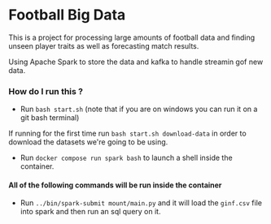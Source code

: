# Football Big Data

This is a project for processing large amounts of football data and finding unseen player traits as well as forecasting match results.

Using Apache Spark to store the data and kafka to handle streamin gof new data.

### How do I run this ?

- Run `bash start.sh` (note that if you are on windows you can run it on a git bash terminal)

If running for the first time run `bash start.sh download-data` in order to download the datasets we're going to be using.


- Run `docker compose run spark bash` to launch a shell inside the container.


#### All of the following commands will be run inside the container

- Run `../bin/spark-submit mount/main.py` and it will load the `ginf.csv` file into spark and then run an sql query on it.